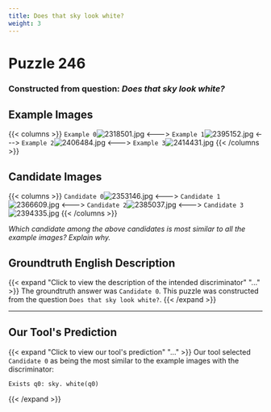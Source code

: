 ```yaml
---
title: Does that sky look white?
weight: 3
---
```


# Puzzle 246
### Constructed from question: _Does that sky look white?_


## Example Images
{{< columns >}}
`Example 0`![2318501.jpg](/gqa_images/2318501.jpg)
<--->
`Example 1`![2395152.jpg](/gqa_images/2395152.jpg)
<--->
`Example 2`![2406484.jpg](/gqa_images/2406484.jpg)
<--->
`Example 3`![2414431.jpg](/gqa_images/2414431.jpg)
{{< /columns >}}

## Candidate Images
{{< columns >}}
`Candidate 0`![2353146.jpg](/gqa_images/2353146.jpg)
<--->
`Candidate 1`![2366609.jpg](/gqa_images/2366609.jpg)
<--->
`Candidate 2`![2385037.jpg](/gqa_images/2385037.jpg)
<--->
`Candidate 3`![2394335.jpg](/gqa_images/2394335.jpg)
{{< /columns >}}

*Which candidate among the above candidates is most similar to all the example images? Explain why.*

## Groundtruth English Description

{{< expand "Click to view the description of the intended discriminator" "..." >}}
The groundtruth answer was `Candidate 0`. This puzzle was constructed from the question `Does that sky look white?`.
{{< /expand >}}

---

## Our Tool's Prediction

{{< expand "Click to view our tool's prediction" "..." >}}
Our tool selected `Candidate 0` as being the most similar to the example images with the discriminator:
```plaintext
Exists q0: sky. white(q0)
```
{{< /expand >}}
